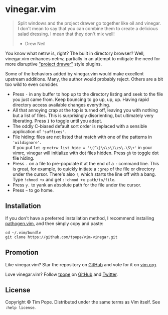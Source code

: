 # vinegar.vim

> Split windows and the project drawer go together like oil and vinegar. I
> don't mean to say that you can combine them to create a delicious salad
> dressing. I mean that they don't mix well!
> - Drew Neil

You know what netrw is, right?  The built in directory browser?  Well,
vinegar.vim enhances netrw, partially in an attempt to mitigate the need for
more disruptive ["project drawer"][Oil and vinegar] style plugins.

[Oil and vinegar]: http://vimcasts.org/blog/2013/01/oil-and-vinegar-split-windows-and-project-drawer/

Some of the behaviors added by vinegar.vim would make excellent upstream
additions.  Many, the author would probably reject.  Others are a bit too wild
to even consider.

* Press `-` in any buffer to hop up to the directory listing and seek to the
  file you just came from.  Keep bouncing to go up, up, up.  Having rapid
  directory access available changes everything.
* All that annoying crap at the top is turned off, leaving you with nothing
  but a list of files.  This is surprisingly disorienting, but ultimately
  very liberating.  Press `I` to toggle until you adapt.
* The oddly C-biased default sort order is replaced with a sensible application
  of `'suffixes'`.
* File hiding: files are not listed that match with one of the patterns in
  `'wildignore'`.  
  If you put `let g:netrw_list_hide = '\(^\|\s\s\)\zs\.\S\+'`
  in your vimrc, vinegar will initialize with dot files hidden.
  Press `gh` to toggle dot file hiding.
* Press `.` on a file to pre-populate it at the end of a `:` command line.
  This is great, for example, to quickly initiate a `:grep` of the file or
  directory under the cursor.  There's also `!`, which starts the line off
  with a bang.  Type `!chmod +x` and get `:!chmod +x path/to/file`.
* Press `y.` to yank an absolute path for the file under the cursor.
* Press `~` to go home.

## Installation

If you don't have a preferred installation method, I recommend
installing [pathogen.vim](https://github.com/tpope/vim-pathogen), and
then simply copy and paste:

    cd ~/.vim/bundle
    git clone https://github.com/tpope/vim-vinegar.git

## Promotion

Like vinegar.vim?  Star the repository on
[GitHub](https://github.com/tpope/vim-vinegar) and vote for it on
[vim.org](https://www.vim.org/scripts/script.php?script_id=5671).

Love vinegar.vim?  Follow [tpope](http://tpo.pe/) on
[GitHub](https://github.com/tpope) and
[Twitter](http://twitter.com/tpope).

## License

Copyright © Tim Pope.  Distributed under the same terms as Vim itself.
See `:help license`.

